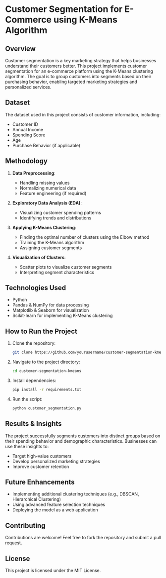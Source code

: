 # Customer Segmentation for E-Commerce using K-Means Algorithm

## Overview
Customer segmentation is a key marketing strategy that helps businesses understand their customers better. This project implements customer segmentation for an e-commerce platform using the K-Means clustering algorithm. The goal is to group customers into segments based on their purchasing behavior, enabling targeted marketing strategies and personalized services.

## Dataset
The dataset used in this project consists of customer information, including:
- Customer ID
- Annual Income
- Spending Score
- Age
- Purchase Behavior (if applicable)

## Methodology
1. **Data Preprocessing**: 
   - Handling missing values
   - Normalizing numerical data
   - Feature engineering (if required)

2. **Exploratory Data Analysis (EDA)**:
   - Visualizing customer spending patterns
   - Identifying trends and distributions

3. **Applying K-Means Clustering**:
   - Finding the optimal number of clusters using the Elbow method
   - Training the K-Means algorithm
   - Assigning customer segments

4. **Visualization of Clusters**:
   - Scatter plots to visualize customer segments
   - Interpreting segment characteristics

## Technologies Used
- Python
- Pandas & NumPy for data processing
- Matplotlib & Seaborn for visualization
- Scikit-learn for implementing K-Means clustering

## How to Run the Project
1. Clone the repository:
   ```bash
   git clone https://github.com/yourusername/customer-segmentation-kmeans.git
   ```
2. Navigate to the project directory:
   ```bash
   cd customer-segmentation-kmeans
   ```
3. Install dependencies:
   ```bash
   pip install -r requirements.txt
   ```
4. Run the script:
   ```bash
   python customer_segmentation.py
   ```

## Results & Insights
The project successfully segments customers into distinct groups based on their spending behavior and demographic characteristics. Businesses can use these insights to:
- Target high-value customers
- Develop personalized marketing strategies
- Improve customer retention

## Future Enhancements
- Implementing additional clustering techniques (e.g., DBSCAN, Hierarchical Clustering)
- Using advanced feature selection techniques
- Deploying the model as a web application

## Contributing
Contributions are welcome! Feel free to fork the repository and submit a pull request.

## License
This project is licensed under the MIT License.
